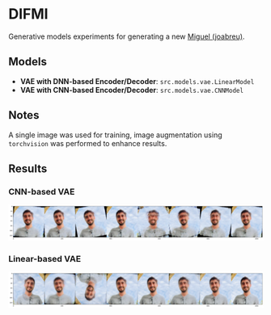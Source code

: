 # DIFMI

Generative models experiments for generating a new [Miguel (joabreu)](https://github.com/joabreu).

## Models

- **VAE with DNN-based Encoder/Decoder**: `src.models.vae.LinearModel`
- **VAE with CNN-based Encoder/Decoder**: `src.models.vae.CNNModel`

## Notes

A single image was used for training, image augmentation using `torchvision` was performed to enhance results.

## Results

### CNN-based VAE

![](./images/vae-cnn.png)

### Linear-based VAE

![](./images/vae-linear.png)